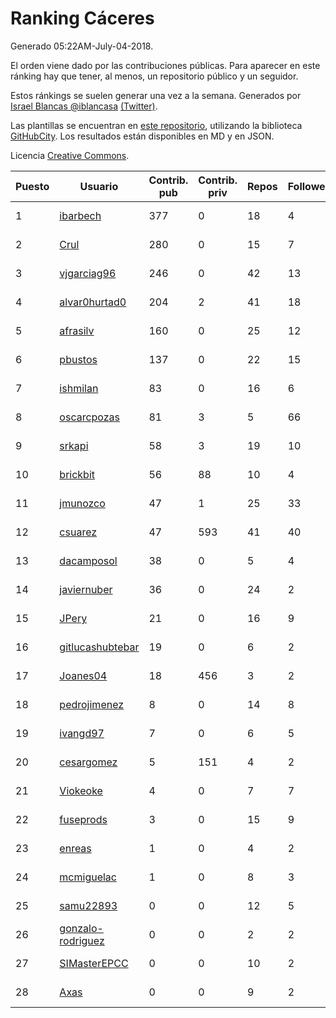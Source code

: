 # Ranking Cáceres

Generado 05:22AM-July-04-2018.

El orden viene dado por las contribuciones públicas. Para aparecer en este ránking hay que tener, al menos, un repositorio público y un seguidor.

Estos ránkings se suelen generar una vez a la semana. Generados por [Israel Blancas @iblancasa](https://github.com/iblancasa/) [(Twitter)](https://twitter.com/iblancasa).

Las plantillas se encuentran en [este repositorio](https://github.com/iblancasa/GH-Spanish-Ranking), utilizando la biblioteca [GitHubCity](https://github.com/iblancasa/GitHubCity). Los resultados están disponibles en MD y en JSON.

Licencia [Creative Commons](https://creativecommons.org/licenses/by/4.0/).

| Puesto   |  Usuario  | Contrib. pub | Contrib. priv |Repos| Followers | Desde |  Avatar  |
|----------|-----------|--------------|---------------|-----|-----------|-------|----------|
|1|[ibarbech](https://github.com/ibarbech)|377|0|18|4|2015-09-20|![ibarbech]()|
|2|[Crul](https://github.com/Crul)|280|0|15|7|2013-09-29|![Crul]()|
|3|[vjgarciag96](https://github.com/vjgarciag96)|246|0|42|13|2016-07-01|![vjgarciag96]()|
|4|[alvar0hurtad0](https://github.com/alvar0hurtad0)|204|2|41|18|2011-10-15|![alvar0hurtad0]()|
|5|[afrasilv](https://github.com/afrasilv)|160|0|25|12|2014-10-15|![afrasilv]()|
|6|[pbustos](https://github.com/pbustos)|137|0|22|15|2013-12-06|![pbustos]()|
|7|[ishmilan](https://github.com/ishmilan)|83|0|16|6|2014-10-07|![ishmilan]()|
|8|[oscarcpozas](https://github.com/oscarcpozas)|81|3|5|66|2013-01-27|![oscarcpozas]()|
|9|[srkapi](https://github.com/srkapi)|58|3|19|10|2015-02-08|![srkapi]()|
|10|[brickbit](https://github.com/brickbit)|56|88|10|4|2016-06-02|![brickbit]()|
|11|[jmunozco](https://github.com/jmunozco)|47|1|25|33|2012-11-23|![jmunozco]()|
|12|[csuarez](https://github.com/csuarez)|47|593|41|40|2011-03-21|![csuarez]()|
|13|[dacamposol](https://github.com/dacamposol)|38|0|5|4|2016-01-27|![dacamposol]()|
|14|[javiernuber](https://github.com/javiernuber)|36|0|24|2|2011-06-16|![javiernuber]()|
|15|[JPery](https://github.com/JPery)|21|0|16|9|2015-02-18|![JPery]()|
|16|[gitlucashubtebar](https://github.com/gitlucashubtebar)|19|0|6|2|2018-02-06|![gitlucashubtebar]()|
|17|[Joanes04](https://github.com/Joanes04)|18|456|3|2|2014-11-25|![Joanes04]()|
|18|[pedrojimenez](https://github.com/pedrojimenez)|8|0|14|8|2011-09-12|![pedrojimenez]()|
|19|[ivangd97](https://github.com/ivangd97)|7|0|6|5|2014-05-06|![ivangd97]()|
|20|[cesargomez](https://github.com/cesargomez)|5|151|4|2|2013-02-14|![cesargomez]()|
|21|[Viokeoke](https://github.com/Viokeoke)|4|0|7|7|2015-10-23|![Viokeoke]()|
|22|[fuseprods](https://github.com/fuseprods)|3|0|15|9|2012-12-15|![fuseprods]()|
|23|[enreas](https://github.com/enreas)|1|0|4|2|2011-11-07|![enreas]()|
|24|[mcmiguelac](https://github.com/mcmiguelac)|1|0|8|3|2014-05-07|![mcmiguelac]()|
|25|[samu22893](https://github.com/samu22893)|0|0|12|5|2013-10-30|![samu22893]()|
|26|[gonzalo-rodriguez](https://github.com/gonzalo-rodriguez)|0|0|2|2|2013-04-02|![gonzalo-rodriguez]()|
|27|[SIMasterEPCC](https://github.com/SIMasterEPCC)|0|0|10|2|2017-03-16|![SIMasterEPCC]()|
|28|[Axas](https://github.com/Axas)|0|0|9|2|2015-03-04|![Axas]()|
